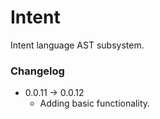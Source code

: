 # Intent

Intent language AST subsystem.

### Changelog

  - 0.0.11 &rarr; 0.0.12
    - Adding basic functionality.
    
